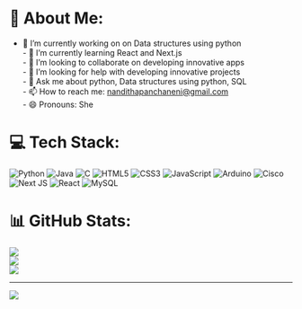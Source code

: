 # 💫 About Me:
- 🔭 I’m currently working on on Data structures using python<br>- 🌱 I’m currently learning React and Next.js<br>- 👯 I’m looking to collaborate on  developing innovative apps<br>- 🤔 I’m looking for help with developing innovative projects<br>- 💬 Ask me about python, Data structures using python, SQL<br>- 📫 How to reach me: nandithapanchaneni@gmail.com<br>- 😄 Pronouns: She


# 💻 Tech Stack:
![Python](https://img.shields.io/badge/python-3670A0?style=for-the-badge&logo=python&logoColor=ffdd54) ![Java](https://img.shields.io/badge/java-%23ED8B00.svg?style=for-the-badge&logo=openjdk&logoColor=white) ![C](https://img.shields.io/badge/c-%2300599C.svg?style=for-the-badge&logo=c&logoColor=white) ![HTML5](https://img.shields.io/badge/html5-%23E34F26.svg?style=for-the-badge&logo=html5&logoColor=white) ![CSS3](https://img.shields.io/badge/css3-%231572B6.svg?style=for-the-badge&logo=css3&logoColor=white) ![JavaScript](https://img.shields.io/badge/javascript-%23323330.svg?style=for-the-badge&logo=javascript&logoColor=%23F7DF1E) ![Arduino](https://img.shields.io/badge/-Arduino-00979D?style=for-the-badge&logo=Arduino&logoColor=white) ![Cisco](https://img.shields.io/badge/cisco-%23049fd9.svg?style=for-the-badge&logo=cisco&logoColor=black) ![Next JS](https://img.shields.io/badge/Next-black?style=for-the-badge&logo=next.js&logoColor=white) ![React](https://img.shields.io/badge/react-%2320232a.svg?style=for-the-badge&logo=react&logoColor=%2361DAFB) ![MySQL](https://img.shields.io/badge/mysql-4479A1.svg?style=for-the-badge&logo=mysql&logoColor=white)
# 📊 GitHub Stats:
![](https://github-readme-stats.vercel.app/api?username=panchaneninanditha&theme=default&hide_border=false&include_all_commits=false&count_private=false)<br/>
![](https://nirzak-streak-stats.vercel.app/?user=panchaneninanditha&theme=default&hide_border=false)<br/>
![](https://github-readme-stats.vercel.app/api/top-langs/?username=panchaneninanditha&theme=default&hide_border=false&include_all_commits=false&count_private=false&layout=compact)

---
[![](https://visitcount.itsvg.in/api?id=panchaneninanditha&icon=0&color=0)](https://visitcount.itsvg.in)

<!-- Proudly created with GPRM ( https://gprm.itsvg.in ) -->
